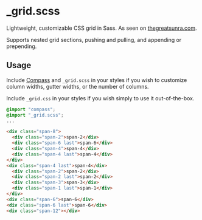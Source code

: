 # _grid.scss

Lightweight, customizable CSS grid in Sass. As seen on [thegreatsunra.com](http://thegreatsunra.com).

Supports nested grid sections, pushing and pulling, and appending or prepending.

## Usage

Include [Compass](http://compass-style.org/) and `_grid.scss` in your styles if you wish to customize column widths, gutter widths, or the number of columns.

Include `_grid.css` in your styles if you wish simply to use it out-of-the-box.

  ``` scss
  @import "compass";
  @import "_grid.scss";
  ...
  ```

  ``` html
  <div class="span-8">
    <div class="span-2">span-2</div>
    <div class="span-6 last">span-6</div>
    <div class="span-4">span-4</div>
    <div class="span-4 last">span-4</div>
  </div>
  <div class="span-4 last">span-4</div>
    <div class="span-2">span-2</div>
    <div class="span-2 last">span-2</div>
    <div class="span-3">span-3</div>
    <div class="span-1 last">span-1</div>
  </div>
  <div class="span-6">span-6</div>
  <div class="span-6 last">span-6</div>
  <div class="span-12"></div>
  ```
